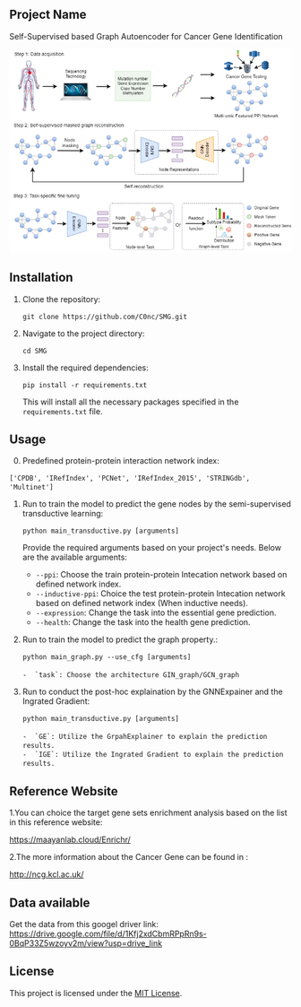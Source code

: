 

## Project Name

Self-Supervised based Graph Autoencoder for Cancer Gene Identification

![Figure](figure/figure1.png)

## Installation

1. Clone the repository:

   ```shell
   git clone https://github.com/C0nc/SMG.git
   ```

2. Navigate to the project directory:

   ```shell
   cd SMG
   ```

3. Install the required dependencies:

   ```shell
   pip install -r requirements.txt
   ```

   This will install all the necessary packages specified in the `requirements.txt` file.

## Usage



0. Predefined protein-protein interaction network index:
  ```shell
['CPDB', 'IRefIndex', 'PCNet', 'IRefIndex_2015', 'STRINGdb', 'Multinet']
  ```


1. Run to train the model to predict the gene nodes by the semi-supervised transductive learning:

   ```shell
   python main_transductive.py [arguments]
   ```

   Provide the required arguments based on your project's needs. Below are the available arguments:

   - `--ppi`: Choose the train protein-protein Intecation network based on defined network index.
   - `--inductive-ppi`: Choice the test protein-protein Intecation network based on defined network index (When inductive needs).
   - `--expression`: Change the task into the essential gene prediction.
   - `--health`: Change the task into the health gene prediction.

2. Run to train the model to predict the graph property.:

   ```shell
   python main_graph.py --use_cfg [arguments]
   
   -  `task`: Choose the architecture GIN_graph/GCN_graph
   ```

3. Run to conduct the post-hoc explaination by the GNNExpainer and the Ingrated Gradient:

   ```shell
   python main_transductive.py [arguments] 
  
   -  `GE`: Utilize the GrpahExplainer to explain the prediction results.
   -  `IGE`: Utilize the Ingrated Gradient to explain the prediction results.
   ```


## Reference Website

1.You can choice the target gene sets enrichment analysis based on the list in this reference website:

https://maayanlab.cloud/Enrichr/


2.The more information about the Cancer Gene can be found in :

http://ncg.kcl.ac.uk/

## Data available

Get the data from this googel driver link:
https://drive.google.com/file/d/1Kfj2xdCbmRPpRn9s-0BqP33Z5wzoyv2m/view?usp=drive_link

## License

This project is licensed under the [MIT License](LICENSE).

